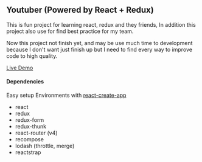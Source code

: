 ## Youtuber (Powered by React + Redux)
This is fun project for learning react, redux and they friends, In addition this project also use for find best practice for my team.

Now this project not finish yet, and may be use much time to development because I don't want just finish up but I need to find every way to improve code to high quality.

[Live Demo](https://jaynarol.github.io/react-redux-youtuber)


#### Dependencies
Easy setup Environments with [react-create-app](https://github.com/facebookincubator/create-react-app)
- react
- redux
- redux-form
- redux-thunk
- react-router (v4)
- recompose
- lodash (throttle, merge)
- reactstrap